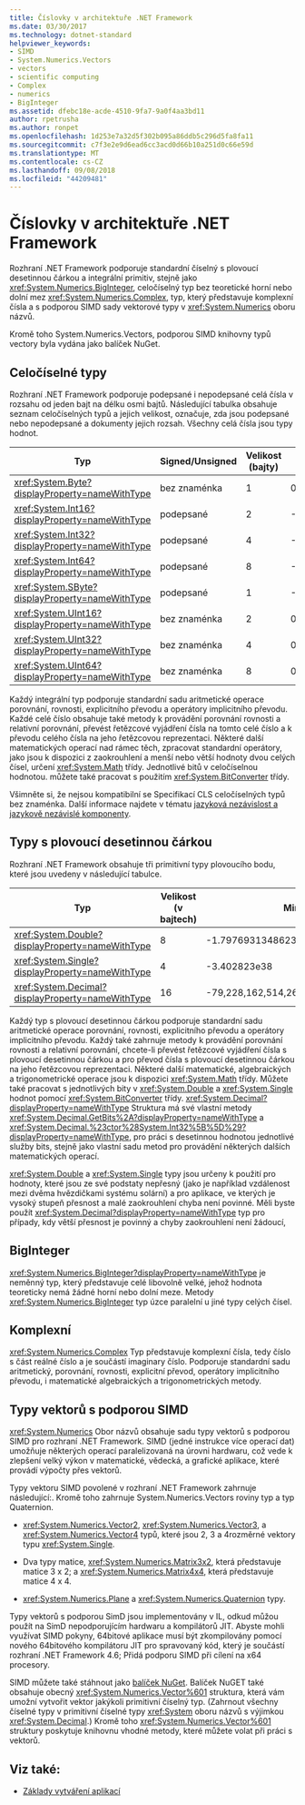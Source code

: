```yaml
---
title: Číslovky v architektuře .NET Framework
ms.date: 03/30/2017
ms.technology: dotnet-standard
helpviewer_keywords:
- SIMD
- System.Numerics.Vectors
- vectors
- scientific computing
- Complex
- numerics
- BigInteger
ms.assetid: dfebc18e-acde-4510-9fa7-9a0f4aa3bd11
author: rpetrusha
ms.author: ronpet
ms.openlocfilehash: 1d253e7a32d5f302b095a86ddb5c296d5fa8fa11
ms.sourcegitcommit: c7f3e2e9d6ead6cc3acd0d66b10a251d0c66e59d
ms.translationtype: MT
ms.contentlocale: cs-CZ
ms.lasthandoff: 09/08/2018
ms.locfileid: "44209481"
---
```

# <a name="numerics-in-the-net-framework"></a>Číslovky v architektuře .NET Framework
Rozhraní .NET Framework podporuje standardní číselný s plovoucí desetinnou čárkou a integrální primitiv, stejně jako <xref:System.Numerics.BigInteger>, celočíselný typ bez teoretické horní nebo dolní mez <xref:System.Numerics.Complex>, typ, který představuje komplexní čísla a s podporou SIMD sady vektorové typy v <xref:System.Numerics> oboru názvů.  
  
 Kromě toho System.Numerics.Vectors, podporou SIMD knihovny typů vectory byla vydána jako balíček NuGet.  
  
## <a name="integral-types"></a>Celočíselné typy  
 Rozhraní .NET Framework podporuje podepsané i nepodepsané celá čísla v rozsahu od jeden bajt na délku osmi bajtů. Následující tabulka obsahuje seznam celočíselných typů a jejich velikost, označuje, zda jsou podepsané nebo nepodepsané a dokumenty jejich rozsah. Všechny celá čísla jsou typy hodnot.  
  
|Typ|Signed/Unsigned|Velikost (bajty)|Minimální hodnota|Maximální hodnota|  
|----------|----------------------|--------------------|-------------------|-------------------|  
|<xref:System.Byte?displayProperty=nameWithType>|bez znaménka|1|0|255|  
|<xref:System.Int16?displayProperty=nameWithType>|podepsané|2|-32,768|32,767|  
|<xref:System.Int32?displayProperty=nameWithType>|podepsané|4|-2,147,483,648|2,147,483,647|  
|<xref:System.Int64?displayProperty=nameWithType>|podepsané|8|-9,223,372,036,854,775,808|9,223,372,036,854,775,807|  
|<xref:System.SByte?displayProperty=nameWithType>|podepsané|1|-128|127|  
|<xref:System.UInt16?displayProperty=nameWithType>|bez znaménka|2|0|65,535|  
|<xref:System.UInt32?displayProperty=nameWithType>|bez znaménka|4|0|4,294,967,295|  
|<xref:System.UInt64?displayProperty=nameWithType>|bez znaménka|8|0|18,446,744,073,709,551,615|  
  
 Každý integrální typ podporuje standardní sadu aritmetické operace porovnání, rovnosti, explicitního převodu a operátory implicitního převodu. Každé celé číslo obsahuje také metody k provádění porovnání rovnosti a relativní porovnání, převést řetězcové vyjádření čísla na tomto celé číslo a k převodu celého čísla na jeho řetězcovou reprezentaci. Některé další matematických operací nad rámec těch, zpracovat standardní operátory, jako jsou k dispozici z zaokrouhlení a menší nebo větší hodnoty dvou celých čísel, určení <xref:System.Math> třídy. Jednotlivé bitů v celočíselnou hodnotou. můžete také pracovat s použitím <xref:System.BitConverter> třídy.  
  
 Všimněte si, že nejsou kompatibilní se Specifikací CLS celočíselných typů bez znaménka. Další informace najdete v tématu [jazyková nezávislost a jazykově nezávislé komponenty](../../docs/standard/language-independence-and-language-independent-components.md).  
  
## <a name="floating-point-types"></a>Typy s plovoucí desetinnou čárkou  
 Rozhraní .NET Framework obsahuje tři primitivní typy plovoucího bodu, které jsou uvedeny v následující tabulce.  
  
|Typ|Velikost (v bajtech)|Minimální|Maximum|  
|----------|-----------------------|-------------|-------------|  
|<xref:System.Double?displayProperty=nameWithType>|8|-1.79769313486232E308 až|1.79769313486232E308 až|  
|<xref:System.Single?displayProperty=nameWithType>|4|-3.402823e38|3.402823E38|  
|<xref:System.Decimal?displayProperty=nameWithType>|16|-79,228,162,514,264,337,593,543,950,335|79,228,162,514,264,337,593,543,950,335|  
  
 Každý typ s plovoucí desetinnou čárkou podporuje standardní sadu aritmetické operace porovnání, rovnosti, explicitního převodu a operátory implicitního převodu. Každý také zahrnuje metody k provádění porovnání rovnosti a relativní porovnání, chcete-li převést řetězcové vyjádření čísla s plovoucí desetinnou čárkou a pro převod čísla s plovoucí desetinnou čárkou na jeho řetězcovou reprezentaci. Některé další matematické, algebraických a trigonometrické operace jsou k dispozici <xref:System.Math> třídy. Můžete také pracovat s jednotlivých bity v <xref:System.Double> a <xref:System.Single> hodnot pomocí <xref:System.BitConverter> třídy. <xref:System.Decimal?displayProperty=nameWithType> Struktura má své vlastní metody <xref:System.Decimal.GetBits%2A?displayProperty=nameWithType> a <xref:System.Decimal.%23ctor%28System.Int32%5B%5D%29?displayProperty=nameWithType>, pro práci s desetinnou hodnotou jednotlivé služby bits, stejně jako vlastní sadu metod pro provádění některých dalších matematických operací.  
  
 <xref:System.Double> a <xref:System.Single> typy jsou určeny k použití pro hodnoty, které jsou ze své podstaty nepřesný (jako je například vzdálenost mezi dvěma hvězdičkami systému solární) a pro aplikace, ve kterých je vysoký stupeň přesnost a malé zaokrouhlení chyba není povinné. Měli byste použít <xref:System.Decimal?displayProperty=nameWithType> typ pro případy, kdy větší přesnost je povinný a chyby zaokrouhlení není žádoucí,  
  
## <a name="biginteger"></a>BigInteger  
 <xref:System.Numerics.BigInteger?displayProperty=nameWithType> je neměnný typ, který představuje celé libovolně velké, jehož hodnota teoreticky nemá žádné horní nebo dolní meze. Metody <xref:System.Numerics.BigInteger> typ úzce paralelní u jiné typy celých čísel.  
  
## <a name="complex"></a>Komplexní  
 <xref:System.Numerics.Complex> Typ představuje komplexní čísla, tedy číslo s část reálné číslo a je součástí imaginary číslo. Podporuje standardní sadu aritmetický, porovnání, rovnosti, explicitní převod, operátory implicitního převodu, i matematické algebraických a trigonometrických metody.  
  
## <a name="simd-enabled-vector-types"></a>Typy vektorů s podporou SIMD  
 <xref:System.Numerics> Obor názvů obsahuje sadu typy vektorů s podporou SIMD pro rozhraní .NET Framework. SIMD (jedné instrukce více operací dat) umožňuje některých operací paralelizovaná na úrovni hardwaru, což vede k zlepšení velký výkon v matematické, vědecká, a grafické aplikace, které provádí výpočty přes vektorů.  
  
 Typy vektoru SIMD povolené v rozhraní .NET Framework zahrnuje následující:.  Kromě toho zahrnuje System.Numerics.Vectors roviny typ a typ Quaternion.  
  
-   <xref:System.Numerics.Vector2>, <xref:System.Numerics.Vector3>, a <xref:System.Numerics.Vector4> typů, které jsou 2, 3 a 4rozměrné vektory typu <xref:System.Single>.  
  
-   Dva typy matice, <xref:System.Numerics.Matrix3x2>, která představuje matice 3 x 2; a <xref:System.Numerics.Matrix4x4>, která představuje matice 4 x 4.  
  
-   <xref:System.Numerics.Plane> a <xref:System.Numerics.Quaternion> typy.  
  
 Typy vektorů s podporou SimD jsou implementovány v IL, odkud můžou použít na SimD nepodporujícím hardwaru a kompilátorů JIT. Abyste mohli využívat SIMD pokyny, 64bitové aplikace musí být zkompilovány pomocí nového 64bitového kompilátoru JIT pro spravovaný kód, který je součástí rozhraní .NET Framework 4.6; Přidá podporu SIMD při cílení na x64 procesory.  
  
 SIMD můžete také stáhnout jako [balíček NuGet](https://www.nuget.org/packages/System.Numerics.Vectors).  Balíček NuGET také obsahuje obecný <xref:System.Numerics.Vector%601> struktura, která vám umožní vytvořit vektor jakýkoli primitivní číselný typ. (Zahrnout všechny číselné typy v primitivní číselné typy <xref:System> oboru názvů s výjimkou <xref:System.Decimal>.) Kromě toho <xref:System.Numerics.Vector%601> struktury poskytuje knihovnu vhodné metody, které můžete volat při práci s vektorů.  
  
## <a name="see-also"></a>Viz také:

- [Základy vytváření aplikací](../../docs/standard/application-essentials.md)
